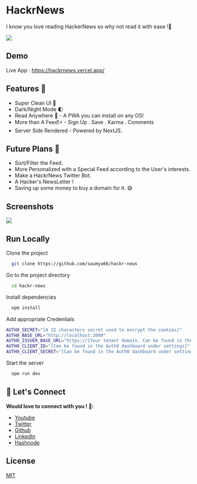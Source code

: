 
# HackrNews

I know you love reading HackerNews so why not read it with ease !🚀



![](https://cdn.hashnode.com/res/hashnode/image/upload/v1630348230398/KTE3C4dpR.png)


## Demo

Live App : https://hackrnews.vercel.app/

    
## Features 🌈

- Super Clean UI 🌄
- Dark/Night Mode 🌓
- Read Anywhere 🌌 - A PWA you can install on any OS!
- More than A Feed!⚡ - Sign Up . Save . Karma . Comments
- Server Side Rendered - Powered by NextJS.
## Future Plans 🏹

- Sort/Filter the Feed.
- More Personalized with a Special Feed according to the User's interests.
- Make a HackrNews Twitter Bot.
- A Hacker's NewsLetter !
- Saving up some money to buy a domain for it. 😄
## Screenshots

![](https://cdn.hashnode.com/res/hashnode/image/upload/v1630348186381/nL3yJaWuQ.gif)

  
## Run Locally

Clone the project

```bash
  git clone https://github.com/saumya66/hackr-news
```

Go to the project directory

```bash
  cd hackr-news
```

Install dependencies

```bash
  npm install
```

Add appropriate Credentials 
```bash
AUTH0_SECRET="[A 32 characters secret used to encrypt the cookies]"
AUTH0_BASE_URL="http://localhost:3000"
AUTH0_ISSUER_BASE_URL="https://[Your tenant domain. Can be found in the Auth0 dashboard under settings]"
AUTH0_CLIENT_ID="[Can be found in the Auth0 dashboard under settings]"
AUTH0_CLIENT_SECRET="[Can be found in the Auth0 dashboard under settings]"
```

Start the server

```bash
  npm run dev
```


  
## 🚀 Let's Connect 
**Would love to connect with you ! 👋:**
-  [Youtube](https://www.youtube.com/c/saumyanayak)
-  [Twitter ](https://twitter.com/saumya4real) 
-  [Github](https://github.com/saumya66)
-  [LinkedIn ](https://www.linkedin.com/in/saumya66/) 
-  [Hashnode](https://saumya.hashnode.dev/)

  
## License

[MIT](https://choosealicense.com/licenses/mit/)

  
